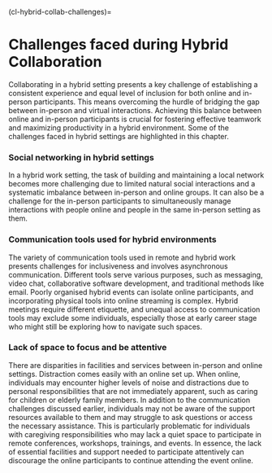 (cl-hybrid-collab-challenges)=
# Challenges faced during Hybrid Collaboration

Collaborating in a hybrid setting presents a key challenge of establishing a consistent experience and equal level of inclusion for both online and in-person participants. 
This means overcoming the hurdle of bridging the gap between in-person and virtual interactions. 
Achieving this balance between online and in-person participants is crucial for fostering effective teamwork and maximizing productivity in a hybrid environment.
Some of the challenges faced in hybrid settings are highlighted in this chapter.

### Social networking in hybrid settings

In a hybrid work setting, the task of building and maintaining a local network becomes more challenging due to limited natural social interactions and a systematic imbalance between in-person and online groups. 
It can also be a challenge for the in-person participants to simultaneously manage interactions with people online and people in the same in-person setting as them.

### Communication tools used for hybrid environments
The variety of communication tools used in remote and hybrid work presents challenges for inclusiveness and involves asynchronous communication. 
Different tools serve various purposes, such as messaging, video chat, collaborative software development, and traditional methods like email. 
Poorly organised hybrid events can isolate online participants, and incorporating physical tools into online streaming is complex. 
Hybrid meetings require different etiquette, and unequal access to communication tools may exclude some individuals, especially those at early career stage who might still be exploring how to navigate such spaces.

### Lack of space to focus and be attentive
There are disparities in facilities and services between in-person and online settings.
Distraction comes easily with an online set up.
When online, individuals may encounter higher levels of noise and distractions due to personal responsibilities that are not immediately apparent, such as caring for children or elderly family members. 
In addition to the communication challenges discussed earlier, individuals may not be aware of the support resources available to them and may struggle to ask questions or access the necessary assistance.
This is particularly problematic for individuals with caregiving responsibilities who may lack a quiet space to participate in remote conferences, workshops, trainings, and events. 
In essence, the lack of essential facilities and support needed to participate attentively can discourage the online participants to continue attending the event online.

